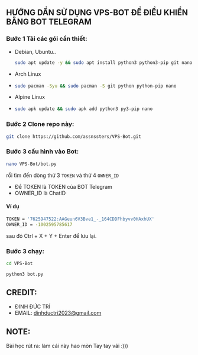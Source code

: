 ## HƯỚNG DẨN SỬ DỤNG VPS-BOT ĐỂ ĐIỀU KHIỂN BẰNG BOT TELEGRAM

### Bước 1 Tải các gói cần thiết:
 *  Debian, Ubuntu..
    ```bash
    sudo apt update -y && sudo apt install python3 python3-pip git nano -y
    ```
* Arch Linux
* 
  ```bash
  sudo pacman -Syu && sudo pacman -S git python python-pip nano
  ```
* Alpine Linux
* 
  ```bash
  sudo apk update && sudo apk add python3 py3-pip nano
  ```
  
### Bước 2 Clone repo này:

```bash
git clone https://github.com/assnssters/VPS-Bot.git
```


### Bước 3 cấu hình vào Bot:


```bash
nano VPS-Bot/bot.py
```


rồi tìm đến dòng thứ 3 `TOKEN` và thứ 4 `OWNER_ID`
* Để TOKEN là TOKEN của BOT Telegram
* OWNER_ID là ChatID
#### Ví dụ

```bash
TOKEN = '7625947522:AAGeun6V3Bve1_-_164CDDFhbyvv0HAxhUX'
OWNER_ID = -1002595785617
```

sau đó Ctrl + X + Y + Enter để lưu lại.
### Bước 3 chạy:

```bash
cd VPS-Bot
```

```bash
python3 bot.py
```

 ## CREDIT:
 * ĐINH ĐỨC TRÍ
 * EMAIL: dinhductri2023@gmail.com
 ## NOTE:
 Bài học rút ra: làm cái này hao mòn Tay tay vãi :)))

